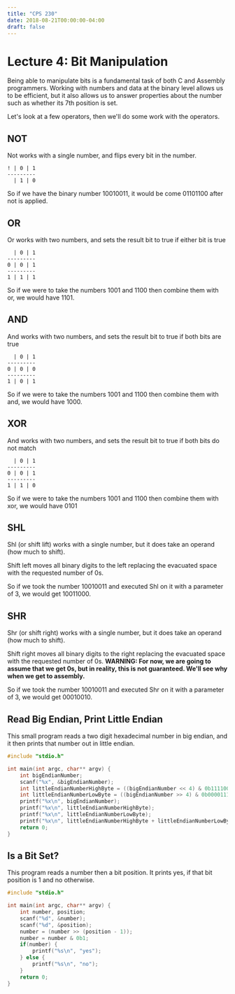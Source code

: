 ```yaml
---
title: "CPS 230"
date: 2018-08-21T00:00:00-04:00
draft: false
---
```


# Lecture 4: Bit Manipulation

Being able to manipulate bits is a fundamental task of both C and Assembly programmers.  Working with numbers and data at the binary level allows us to be efficient, but it also allows us to answer properties about the number such as whether its 7th position is set.  

Let's look at a few operators, then we'll do some work with the operators.

## NOT

Not works with a single number, and flips every bit in the number.

``` text
! | 0 | 1
---------
  | 1 | 0
```

So if we have the binary number 10010011, it would be come 01101100 after not is applied.

## OR

Or works with two numbers, and sets the result bit to true if either bit is true

``` text
  | 0 | 1
---------
0 | 0 | 1
---------
1 | 1 | 1
```

So if we were to take the numbers 1001 and 1100 then combine them with or, we would have 1101.

## AND

And works with two numbers, and sets the result bit to true if both bits are true

``` text
  | 0 | 1
---------
0 | 0 | 0
---------
1 | 0 | 1
```

So if we were to take the numbers 1001 and 1100 then combine them with and, we would have 1000.

## XOR

And works with two numbers, and sets the result bit to true if both bits do not match

``` text
  | 0 | 1
---------
0 | 0 | 1
---------
1 | 1 | 0
```

So if we were to take the numbers 1001 and 1100 then combine them with xor, we would have 0101

## SHL

Shl (or shift lift) works with a single number, but it does take an operand (how much to shift).

Shift left moves all binary digits to the left replacing the evacuated space with the requested number of 0s.

So if we took the number 10010011 and executed Shl on it with a parameter of 3, we would get 10011000.

## SHR

Shr (or shift right) works with a single number, but it does take an operand (how much to shift).

Shift right moves all binary digits to the right replacing the evacuated space with the requested number of 0s.  **WARNING: For now, we are going to assume that we get 0s, but in reality, this is not guaranteed.  We'll see why when we get to assembly.**

So if we took the number 10010011 and executed Shr on it with a parameter of 3, we would get 00010010.

## Read Big Endian, Print Little Endian

This small program reads a two digit hexadecimal number in big endian, and it then prints that number out in little endian.

```c
#include "stdio.h"

int main(int argc, char** argv) {
	int bigEndianNumber;
	scanf("%x", &bigEndianNumber);
	int littleEndianNumberHighByte = ((bigEndianNumber << 4) & 0b11110000);
	int littleEndianNumberLowByte = ((bigEndianNumber >> 4) & 0b00001111);
	printf("%x\n", bigEndianNumber);
	printf("%x\n", littleEndianNumberHighByte);
	printf("%x\n", littleEndianNumberLowByte);
	printf("%x\n", littleEndianNumberHighByte + littleEndianNumberLowByte);
	return 0;
}
```

## Is a Bit Set?

This program reads a number then a bit position.  It prints yes, if that bit position is 1 and no otherwise.

```c
#include "stdio.h"

int main(int argc, char** argv) {
	int number, position;
	scanf("%d", &number);
	scanf("%d", &position);
	number = (number >> (position - 1));
	number = number & 0b1;
	if(number) {
		printf("%s\n", "yes");
	} else {
		printf("%s\n", "no");
	}
	return 0;
}
```